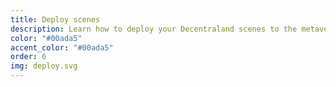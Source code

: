 ```yaml
---
title: Deploy scenes
description: Learn how to deploy your Decentraland scenes to the metaverse.
color: "#00ada5"
accent_color: "#00ada5"
order: 6
img: deploy.svg
---
```

